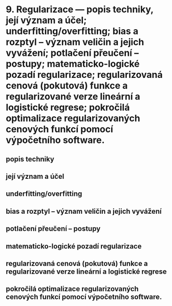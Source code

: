 # 9. Regularizace — popis techniky, jejı́ význam a účel; underfitting/overfitting; bias a rozptyl – význam veličin a jejich vyváženı́; potlačenı́ přeučenı́ – postupy; matematicko-logické pozadı́ regularizace; regularizovaná cenová (pokutová) funkce a regularizované verze lineárnı́ a logistické regrese; pokročilá optimalizace regularizovaných cenových funkcı́ pomocı́ výpočetnı́ho software.


## popis techniky

## jejı́ význam a účel

## underfitting/overfitting

## bias a rozptyl – význam veličin a jejich vyváženı́

## potlačenı́ přeučenı́ – postupy

## matematicko-logické pozadı́ regularizace

## regularizovaná cenová (pokutová) funkce a regularizované verze lineárnı́ a logistické regrese

## pokročilá optimalizace regularizovaných cenových funkcı́ pomocı́ výpočetnı́ho software.


